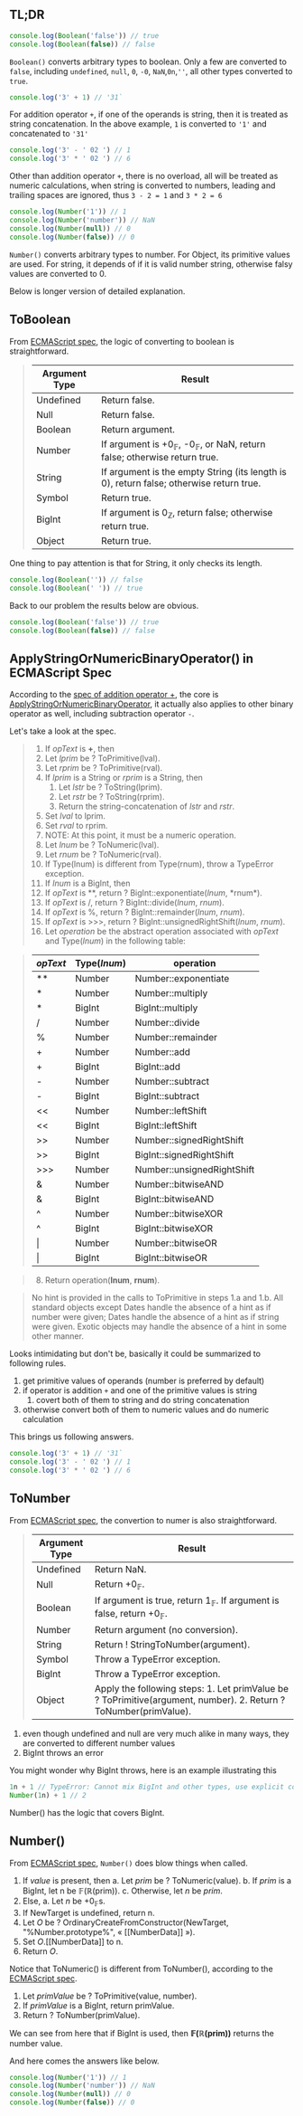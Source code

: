 ## TL;DR

```js
console.log(Boolean('false')) // true
console.log(Boolean(false)) // false
```

`Boolean()` converts arbitrary types to boolean. Only a few are converted to `false`, including
`undefined`, `null`, `0`, `-0`, `NaN`,`0n`,`''`, all other types converted to `true`.

```js
console.log('3' + 1) // '31`
```

For addition operator `+`, if one of the operands is string, then it is treated as string concatenation.
In the above example, `1` is converted to `'1'` and concatenated to `'31'`

```js
console.log('3' - ' 02 ') // 1
console.log('3' * ' 02 ') // 6
```

Other than addition operator `+`, there is no overload, all will be treated as numeric calculations,
when string is converted to numbers, leading and trailing spaces are ignored, thus `3 - 2 = 1` and `3 * 2 = 6`

```js
console.log(Number('1')) // 1
console.log(Number('number')) // NaN
console.log(Number(null)) // 0
console.log(Number(false)) // 0
```

`Number()` converts arbitrary types to number. For Object, its primitive values are used. For string, it depends of if it is valid number string,
otherwise falsy values are converted to 0.

Below is longer version of detailed explanation.

## ToBoolean

From [ECMAScript spec](https://tc39.es/ecma262/#sec-toboolean), the logic of converting to boolean is straightforward.

> | Argument Type | Result                                                                                      |
> | ------------- | ------------------------------------------------------------------------------------------- |
> | Undefined     | Return false.                                                                               |
> | Null          | Return false.                                                                               |
> | Boolean       | Return argument.                                                                            |
> | Number        | If argument is +0<sub>𝔽</sub>, -0<sub>𝔽</sub>, or NaN, return false; otherwise return true. |
> | String        | If argument is the empty String (its length is 0), return false; otherwise return true.     |
> | Symbol        | Return true.                                                                                |
> | BigInt        | If argument is 0<sub>ℤ</sub>, return false; otherwise return true.                          |
> | Object        | Return true.                                                                                |

One thing to pay attention is that for String, it only checks its length.

```js
console.log(Boolean('')) // false
console.log(Boolean(' ')) // true
```

Back to our problem the results below are obvious.

```js
console.log(Boolean('false')) // true
console.log(Boolean(false)) // false
```

## ApplyStringOrNumericBinaryOperator() in ECMAScript Spec

According to the [spec of addition operator +](https://tc39.es/ecma262/multipage/ecmascript-language-expressions.html#sec-addition-operator-plus), the core is [ApplyStringOrNumericBinaryOperator](https://tc39.es/ecma262/multipage/ecmascript-language-expressions.html#sec-applystringornumericbinaryoperator), it actually also applies to other binary operator as well, including subtraction operator `-`.

Let's take a look at the spec.

> 1. If _opText_ is **+**, then
> 1. Let _lprim_ be ? ToPrimitive(lval).
> 1. Let _rprim_ be ? ToPrimitive(rval).
> 1. If _lprim_ is a String or _rprim_ is a String, then
>    1. Let _lstr_ be ? ToString(lprim).
>    2. Let _rstr_ be ? ToString(rprim).
>    3. Return the string-concatenation of _lstr_ and _rstr_.
> 1. Set _lval_ to lprim.
> 1. Set _rval_ to rprim.
> 1. NOTE: At this point, it must be a numeric operation.
> 1. Let _lnum_ be ? ToNumeric(lval).
> 1. Let _rnum_ be ? ToNumeric(rval).
> 1. If Type(lnum) is different from Type(rnum), throw a TypeError exception.
> 1. If _lnum_ is a BigInt, then
> 1. If _opText_ is \**, return ? BigInt::exponentiate(*lnum*, *rnum\*).
> 1. If _opText_ is /, return ? BigInt::divide(_lnum_, _rnum_).
> 1. If _opText_ is %, return ? BigInt::remainder(_lnum_, _rnum_).
> 1. If _opText_ is >>>, return ? BigInt::unsignedRightShift(_lnum_, _rnum_).
> 1. Let _operation_ be the abstract operation associated with _opText_ and Type(_lnum_) in the following table:

> | _opText_ | Type(_lnum_) | operation                  |
> | -------- | ------------ | -------------------------- |
> | \*\*     | Number       | Number::exponentiate       |
> | \*       | Number       | Number::multiply           |
> | \*       | BigInt       | BigInt::multiply           |
> | /        | Number       | Number::divide             |
> | %        | Number       | Number::remainder          |
> | +        | Number       | Number::add                |
> | +        | BigInt       | BigInt::add                |
> | -        | Number       | Number::subtract           |
> | -        | BigInt       | BigInt::subtract           |
> | <<       | Number       | Number::leftShift          |
> | <<       | BigInt       | BigInt::leftShift          |
> | >>       | Number       | Number::signedRightShift   |
> | >>       | BigInt       | BigInt::signedRightShift   |
> | >>>      | Number       | Number::unsignedRightShift |
> | &        | Number       | Number::bitwiseAND         |
> | &        | BigInt       | BigInt::bitwiseAND         |
> | ^        | Number       | Number::bitwiseXOR         |
> | ^        | BigInt       | BigInt::bitwiseXOR         |
> | \|       | Number       | Number::bitwiseOR          |
> | \|       | BigInt       | BigInt::bitwiseOR          |

> 8. Return operation(**lnum**, **rnum**).

> No hint is provided in the calls to ToPrimitive in steps 1.a and 1.b. All standard objects except Dates handle the absence of a hint as if number were given; Dates handle the absence of a hint as if string were given. Exotic objects may handle the absence of a hint in some other manner.

Looks intimidating but don't be, basically it could be summarized to following rules.

1. get primitive values of operands (number is preferred by default)
2. if operator is addition `+` and one of the primitive values is string
   1. covert both of them to string and do string concatenation
3. otherwise convert both of them to numeric values and do numeric calculation

This brings us following answers.

```js
console.log('3' + 1) // '31`
console.log('3' - ' 02 ') // 1
console.log('3' * ' 02 ') // 6
```

## ToNumber

From [ECMAScript spec](https://tc39.es/ecma262/#sec-tonumber), the convertion to numer is also straightforward.

> | Argument Type | Result                                                                                                           |
> | ------------- | ---------------------------------------------------------------------------------------------------------------- |
> | Undefined     | Return NaN.                                                                                                      |
> | Null          | Return +0<sub>𝔽</sub>.                                                                                           |
> | Boolean       | If argument is true, return 1<sub>𝔽</sub>. If argument is false, return +0<sub>𝔽</sub>.                          |
> | Number        | Return argument (no conversion).                                                                                 |
> | String        | Return ! StringToNumber(argument).                                                                               |
> | Symbol        | Throw a TypeError exception.                                                                                     |
> | BigInt        | Throw a TypeError exception.                                                                                     |
> | Object        | Apply the following steps: 1. Let primValue be ? ToPrimitive(argument, number). 2. Return ? ToNumber(primValue). |

1. even though undefined and null are very much alike in many ways, they are converted to different number values
2. BigInt throws an error

You might wonder why BigInt throws, here is an example illustrating this

```js
1n + 1 // TypeError: Cannot mix BigInt and other types, use explicit conversions
Number(1n) + 1 // 2
```

Number() has the logic that covers BigInt.

## Number()

From [ECMAScript spec](https://tc39.es/ecma262/multipage/numbers-and-dates.html#sec-number-constructor-number-value), `Number()` does blow things when called.

1. If _value_ is present, then
   a. Let _prim_ be ? ToNumeric(value).
   b. If _prim_ is a BigInt, let n be 𝔽(ℝ(prim)).
   c. Otherwise, let _n_ be _prim_.
2. Else,
   a. Let _n_ be +0<sub>𝔽</sub>s.
3. If NewTarget is undefined, return n.
4. Let _O_ be ? OrdinaryCreateFromConstructor(NewTarget, "%Number.prototype%", « [[NumberData]] »).
5. Set _O_.[[NumberData]] to n.
6. Return _O_.

Notice that ToNumeric() is different from ToNumber(), according to the [ECMAScript spec](https://tc39.es/ecma262/multipage/abstract-operations.html#sec-tonumeric).

1. Let _primValue_ be ? ToPrimitive(value, number).
2. If _primValue_ is a BigInt, return primValue.
3. Return ? ToNumber(primValue).

We can see from here that if BigInt is used, then **𝔽(ℝ(prim))** returns the number value.

And here comes the answers like below.

```js
console.log(Number('1')) // 1
console.log(Number('number')) // NaN
console.log(Number(null)) // 0
console.log(Number(false)) // 0
```
